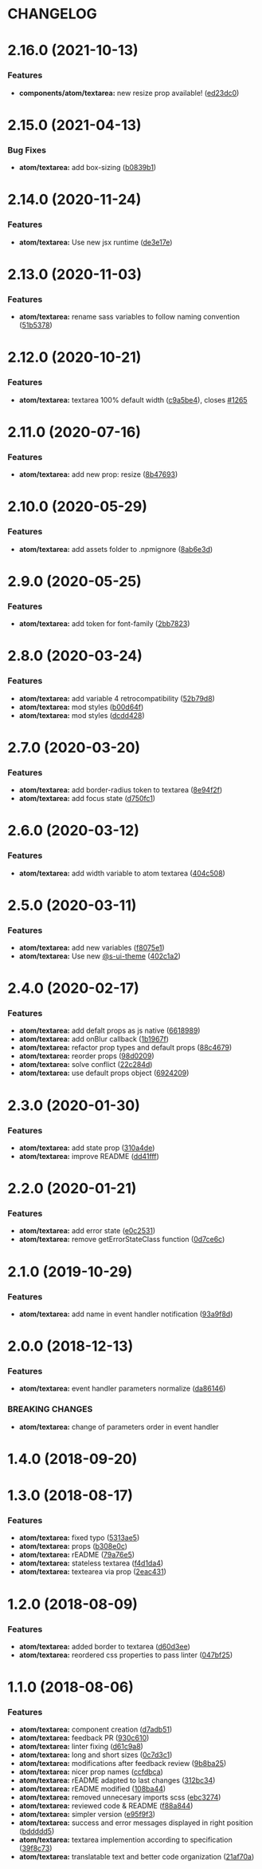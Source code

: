 # CHANGELOG

# 2.16.0 (2021-10-13)


### Features

* **components/atom/textarea:** new resize prop available! ([ed23dc0](https://github.com/SUI-Components/sui-components/commit/ed23dc043bf8ab0496ff0e1cf4163348cea41c4b))



# 2.15.0 (2021-04-13)


### Bug Fixes

* **atom/textarea:** add box-sizing ([b0839b1](https://github.com/SUI-Components/sui-components/commit/b0839b1ed70cf4501e30f92756e98cefcc25eb0a))



# 2.14.0 (2020-11-24)


### Features

* **atom/textarea:** Use new jsx runtime ([de3e17e](https://github.com/SUI-Components/sui-components/commit/de3e17e0bfd0059a8c1313c03020a5186af0f4c6))



# 2.13.0 (2020-11-03)


### Features

* **atom/textarea:** rename sass variables to follow naming convention ([51b5378](https://github.com/SUI-Components/sui-components/commit/51b53786b180197b1ed48b2d6b7c76e169f18abd))



# 2.12.0 (2020-10-21)


### Features

* **atom/textarea:** textarea 100% default width ([c9a5be4](https://github.com/SUI-Components/sui-components/commit/c9a5be4176067960b828efb14177e4a3624b7926)), closes [#1265](https://github.com/SUI-Components/sui-components/issues/1265)



# 2.11.0 (2020-07-16)


### Features

* **atom/textarea:** add new prop: resize ([8b47693](https://github.com/SUI-Components/sui-components/commit/8b47693fb3131461b9be735fe99863bff9625288))



# 2.10.0 (2020-05-29)


### Features

* **atom/textarea:** add assets folder to .npmignore ([8ab6e3d](https://github.com/SUI-Components/sui-components/commit/8ab6e3dfa236da39e6d13f78fa05ac899b142f95))



# 2.9.0 (2020-05-25)


### Features

* **atom/textarea:** add token for font-family ([2bb7823](https://github.com/SUI-Components/sui-components/commit/2bb782345a31819b03d16429280d2ea5a12a9f3f))



# 2.8.0 (2020-03-24)


### Features

* **atom/textarea:** add variable 4 retrocompatibility ([52b79d8](https://github.com/SUI-Components/sui-components/commit/52b79d80676d073ed61ec06366e0ecda31bdab01))
* **atom/textarea:** mod styles ([b00d64f](https://github.com/SUI-Components/sui-components/commit/b00d64faa0966cd7f882ec4960be04113faf775b))
* **atom/textarea:** mod styles ([dcdd428](https://github.com/SUI-Components/sui-components/commit/dcdd428022ad3048c9a6c5f16a85f5652a7a670a))



# 2.7.0 (2020-03-20)


### Features

* **atom/textarea:** add border-radius token to textarea ([8e94f2f](https://github.com/SUI-Components/sui-components/commit/8e94f2fe96f2e3d402614850128e00bb32849351))
* **atom/textarea:** add focus state ([d750fc1](https://github.com/SUI-Components/sui-components/commit/d750fc165e43dbd81868a489cc6acb635428233a))



# 2.6.0 (2020-03-12)


### Features

* **atom/textarea:** add width variable to atom textarea ([404c508](https://github.com/SUI-Components/sui-components/commit/404c508bca5a45ad763290223b5b92564283a6e2))



# 2.5.0 (2020-03-11)


### Features

* **atom/textarea:** add new variables ([f8075e1](https://github.com/SUI-Components/sui-components/commit/f8075e119df7849f2355ada47ce9f4844540f6b1))
* **atom/textarea:** Use new [@s-ui-theme](https://github.com/s-ui-theme) ([402c1a2](https://github.com/SUI-Components/sui-components/commit/402c1a203a257d0e60bc37fa44e85fbe438d6d31))



# 2.4.0 (2020-02-17)


### Features

* **atom/textarea:** add defalt props as js native ([6618989](https://github.com/SUI-Components/sui-components/commit/66189890689f97d28bc29f5cd58f34ff67efd1d7))
* **atom/textarea:** add onBlur callback ([1b1967f](https://github.com/SUI-Components/sui-components/commit/1b1967f86994e82bd3c3332fe6e32698078119ec))
* **atom/textarea:** refactor prop types and default props ([88c4679](https://github.com/SUI-Components/sui-components/commit/88c4679062bd22d4845bc508879cf3e03a448c56))
* **atom/textarea:** reorder props ([98d0209](https://github.com/SUI-Components/sui-components/commit/98d020928b03d750e7839712822e2f8be738d266))
* **atom/textarea:** solve conflict ([22c284d](https://github.com/SUI-Components/sui-components/commit/22c284d34ad372e3109201ad0e9cd2e79c38b12b))
* **atom/textarea:** use default props object ([6924209](https://github.com/SUI-Components/sui-components/commit/692420912bce4331c00172c1cbc14684e717bb0f))



# 2.3.0 (2020-01-30)


### Features

* **atom/textarea:** add state prop ([310a4de](https://github.com/SUI-Components/sui-components/commit/310a4dea4afbea866c2de4168962aae61f423651))
* **atom/textarea:** improve README ([dd41fff](https://github.com/SUI-Components/sui-components/commit/dd41fff45f7709c894e4e638c660ac06782b25fb))



# 2.2.0 (2020-01-21)


### Features

* **atom/textarea:** add error state ([e0c2531](https://github.com/SUI-Components/sui-components/commit/e0c25318f0ec8d9f7152a5dae702f50402ff99c7))
* **atom/textarea:** remove getErrorStateClass function ([0d7ce6c](https://github.com/SUI-Components/sui-components/commit/0d7ce6ccfb61a3bd6507124f1ea146ef2e635071))



# 2.1.0 (2019-10-29)


### Features

* **atom/textarea:** add name in event handler notification ([93a9f8d](https://github.com/SUI-Components/sui-components/commit/93a9f8d735b60e93ad8506bf2fe1c31db8dba8ac))



# 2.0.0 (2018-12-13)


### Features

* **atom/textarea:** event handler parameters normalize ([da86146](https://github.com/SUI-Components/sui-components/commit/da861462bbd45220aa08b33eb7f44980fb60be0e))


### BREAKING CHANGES

* **atom/textarea:** change of parameters order in event handler



# 1.4.0 (2018-09-20)



# 1.3.0 (2018-08-17)


### Features

* **atom/textarea:** fixed typo ([5313ae5](https://github.com/SUI-Components/sui-components/commit/5313ae5304d0f20c0b0c1db181b1a88c977687dc))
* **atom/textarea:** props ([b308e0c](https://github.com/SUI-Components/sui-components/commit/b308e0c386c11504a7cdb282a41d2dba91198887))
* **atom/textarea:** rEADME ([79a76e5](https://github.com/SUI-Components/sui-components/commit/79a76e5b74fac15fec2722a64c9afba3644ec9be))
* **atom/textarea:** stateless textarea ([f4d1da4](https://github.com/SUI-Components/sui-components/commit/f4d1da4a6356f0f35da35ba3599868f92189d669))
* **atom/textarea:** textearea via prop ([2eac431](https://github.com/SUI-Components/sui-components/commit/2eac431ad159d2b91875cebae17f825c2cfc8b23))



# 1.2.0 (2018-08-09)


### Features

* **atom/textarea:** added border to textarea ([d60d3ee](https://github.com/SUI-Components/sui-components/commit/d60d3eef07af84f4b7ba924507c46684ba7d443c))
* **atom/textarea:** reordered css properties to pass linter ([047bf25](https://github.com/SUI-Components/sui-components/commit/047bf256055fa77efa8a67b05981ed1212af5ca0))



# 1.1.0 (2018-08-06)


### Features

* **atom/textarea:** component creation ([d7adb51](https://github.com/SUI-Components/sui-components/commit/d7adb51f401d2ddb5e5faa948d75043fe826a3db))
* **atom/textarea:** feedback PR ([930c610](https://github.com/SUI-Components/sui-components/commit/930c610b9fb73522a924f971c6f88db147fc6f40))
* **atom/textarea:** linter fixing ([d61c9a8](https://github.com/SUI-Components/sui-components/commit/d61c9a8f11c8197fe26f22fddf4b20aaafff98f9))
* **atom/textarea:** long and short sizes ([0c7d3c1](https://github.com/SUI-Components/sui-components/commit/0c7d3c116102ca33b1dd44a417ca870be557652c))
* **atom/textarea:** modifications after feedback review ([9b8ba25](https://github.com/SUI-Components/sui-components/commit/9b8ba25f82580f15fc3eec5c3f6e2fac0ac1f272))
* **atom/textarea:** nicer prop names ([ccfdbca](https://github.com/SUI-Components/sui-components/commit/ccfdbca45fe41ec40f27ad31104a2093100d5c9d))
* **atom/textarea:** rEADME adapted to last changes ([312bc34](https://github.com/SUI-Components/sui-components/commit/312bc342c59899afccc4c644435e1a0a29c5e907))
* **atom/textarea:** rEADME modified ([108ba44](https://github.com/SUI-Components/sui-components/commit/108ba445da899d0d1b278ce85757b36d777abd4b))
* **atom/textarea:** removed unnecesary imports scss ([ebc3274](https://github.com/SUI-Components/sui-components/commit/ebc3274f6065716f7053f7130adbaa72dfdd8939))
* **atom/textarea:** reviewed code & README ([f88a844](https://github.com/SUI-Components/sui-components/commit/f88a8442f742873a1d4e7207385b6026b127d878))
* **atom/textarea:** simpler version ([e95f9f3](https://github.com/SUI-Components/sui-components/commit/e95f9f370b107f9be2fb8406eb6c985d37ee76c7))
* **atom/textarea:** success and error messages displayed in right position ([bddddd5](https://github.com/SUI-Components/sui-components/commit/bddddd5cfcd5ed043db4f5887dcebb311e2fbad2))
* **atom/textarea:** textarea implemention according to specification ([39f8c73](https://github.com/SUI-Components/sui-components/commit/39f8c73f4f25bed104d76221152ff34b48c4caac))
* **atom/textarea:** translatable text and better code organization ([21af70a](https://github.com/SUI-Components/sui-components/commit/21af70a71d1a2cf46d50a3e9e7e202803e569d7e))



